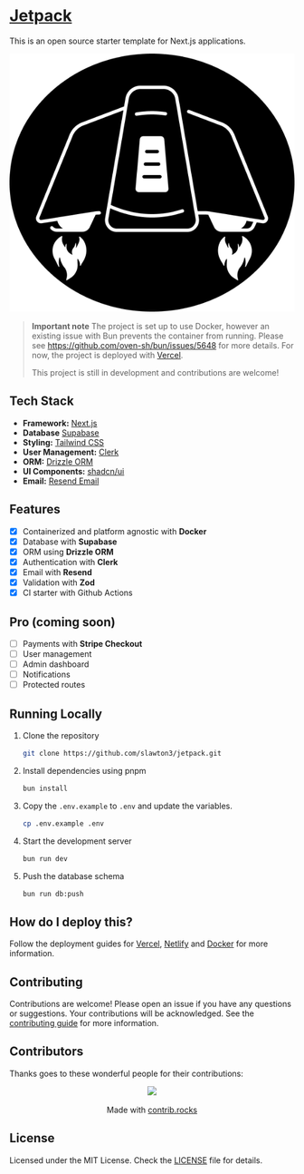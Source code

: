 # [Jetpack](https://tryjetpack.dev)

This is an open source starter template for Next.js applications.

[![Jetpack](./public/images/jetpack-logo.png)](https://tryjetpack.dev/)

> **Important note**
> The project is set up to use Docker, however an existing issue with Bun prevents the container from running. Please see https://github.com/oven-sh/bun/issues/5648 for more details. For now, the project is deployed with [Vercel](https://vercel.com).
>
> This project is still in development and contributions are welcome!

## Tech Stack

- **Framework:** [Next.js](https://nextjs.org)
- **Database** [Supabase](https://supabase.com)
- **Styling:** [Tailwind CSS](https://tailwindcss.com)
- **User Management:** [Clerk](https://clerk.com)
- **ORM:** [Drizzle ORM](https://orm.drizzle.team)
- **UI Components:** [shadcn/ui](https://ui.shadcn.com)
- **Email:** [Resend Email](https://resend.com)

## Features

- [x] Containerized and platform agnostic with **Docker**
- [x] Database with **Supabase**
- [x] ORM using **Drizzle ORM**
- [x] Authentication with **Clerk**
- [x] Email with **Resend**
- [x] Validation with **Zod**
- [x] CI starter with Github Actions

## Pro (coming soon)

- [ ] Payments with **Stripe Checkout**
- [ ] User management
- [ ] Admin dashboard
- [ ] Notifications
- [ ] Protected routes

## Running Locally

1. Clone the repository

   ```bash
   git clone https://github.com/slawton3/jetpack.git
   ```

2. Install dependencies using pnpm

   ```bash
   bun install
   ```

3. Copy the `.env.example` to `.env` and update the variables.

   ```bash
   cp .env.example .env
   ```

4. Start the development server

   ```bash
   bun run dev
   ```

5. Push the database schema

   ```bash
   bun run db:push
   ```

## How do I deploy this?

Follow the deployment guides for [Vercel](https://create.t3.gg/en/deployment/vercel), [Netlify](https://create.t3.gg/en/deployment/netlify) and [Docker](https://create.t3.gg/en/deployment/docker) for more information.

## Contributing

Contributions are welcome! Please open an issue if you have any questions or suggestions. Your contributions will be acknowledged. See the [contributing guide](./CONTRIBUTING.md) for more information.

## Contributors

Thanks goes to these wonderful people for their contributions:

<p align="center">
 <a href="https://github.com/slawton3/jetpack/graphs/contributors">
   <img src="https://contrib.rocks/image?repo=slawton3/jetpack" />
 </a>
</p>

<p align="center">
 Made with <a rel="noopener noreferrer" target="_blank" href="https://contrib.rocks">contrib.rocks</a>
</p>

## License

Licensed under the MIT License. Check the [LICENSE](./LICENSE.md) file for details.
